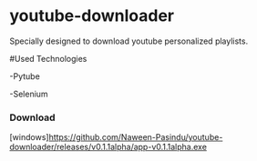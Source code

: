 # youtube-downloader

Specially designed to download youtube personalized playlists.

#Used Technologies

-Pytube

-Selenium

### Download
[windows]https://github.com/Naween-Pasindu/youtube-downloader/releases/v0.1.1alpha/app-v0.1.1alpha.exe
